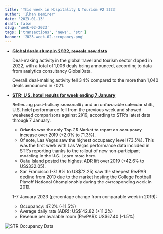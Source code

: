 ```yaml
---
title: 'This week in Hospitality & Tourism #2 2023'
author: 'Ilhan Demirer'
date: '2023-01-13'
draft: false
slug: 'week-02-2023'
tags: ['transactions', 'news', 'str']
banner: '2023-week-02-occupancy.png'
---
```


- **[Global deals slump in 2022, reveals new data](https://hotelsmag.com/news/global-deals-slump-in-2022-reveals-new-data)**

  Deal-making activity in the global travel and tourism sector dipped in 2022, with a total of 1,006 deals being announced, according to data from analytics consultancy GlobalData.

  Overall, deal-making activity fell 3.4% compared to the more than 1,040 deals announced in 2021.

- **[STR: U.S. hotel results for week ending 7 January](https://str.com/press-release/str-us-hotel-results-week-ending-7-january)**

  Reflecting post-holiday seasonality and an unfavorable calendar shift, U.S. hotel performance fell from the previous week and showed weakened comparisons against 2019, according to STR‘s latest data through 7 January.

  - Orlando was the only Top 25 Market to report an occupancy increase over 2019 (+2.0% to 71.3%).
  - Of note, Las Vegas saw the highest occupancy level (73.5%). This was the first week with Las Vegas performance data included in STR’s reporting thanks to the rollout of new non-participant modeling in the U.S. Learn more here.
  - Oahu Island posted the highest ADR lift over 2019 (+42.6% to US$332.05).
  - San Francisco (-81.8% to US$72.25) saw the steepest RevPAR decline from 2019 due to the market hosting the College Football Playoff National Championship during the corresponding week in 2019.

  1-7 January 2023 (percentage change from comparable week in 2019):

  - Occupancy: 47.2% (-11.5%)
  - Average daily rate (ADR): US$142.82 (+11.2%)
  - Revenue per available room (RevPAR): US$67.40 (-1.5%)

![STR Occupancy Data](/images/blogimages/2023-week-02-occupancy.png)
